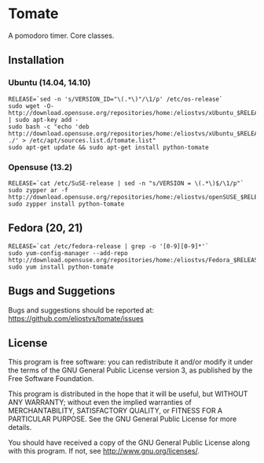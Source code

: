 Tomate
======

A pomodoro timer. Core classes.

Installation
------------

### Ubuntu (14.04, 14.10)

```
RELEASE=`sed -n 's/VERSION_ID="\(.*\)"/\1/p' /etc/os-release`
sudo wget -O- http://download.opensuse.org/repositories/home:/eliostvs/xUbuntu_$RELEASE/Release.key | sudo apt-key add -
sudo bash -c "echo 'deb http://download.opensuse.org/repositories/home:/eliostvs/xUbuntu_$RELEASE/ ./' > /etc/apt/sources.list.d/tomate.list"
sudo apt-get update && sudo apt-get install python-tomate
```

### Opensuse (13.2)

```
RELEASE=`cat /etc/SuSE-release | sed -n "s/VERSION = \(.*\)$/\1/p"`
sudo zypper ar -f http://download.opensuse.org/repositories/home:/eliostvs/openSUSE_$RELEASE/home:eliostvs.repo
sudo zypper install python-tomate
```

## Fedora (20, 21)

```
RELEASE=`cat /etc/fedora-release | grep -o '[0-9][0-9]*'`
sudo yum-config-manager --add-repo http://download.opensuse.org/repositories/home:/eliostvs/Fedora_$RELEASE/home:eliostvs.repo
sudo yum install python-tomate
```

Bugs and Suggetions
-------------------

Bugs and suggestions should be reported at: https://github.com/eliostvs/tomate/issues

License
-------

This program is free software: you can redistribute it and/or modify it
under the terms of the GNU General Public License version 3, as published
by the Free Software Foundation.

This program is distributed in the hope that it will be useful, but
WITHOUT ANY WARRANTY; without even the implied warranties of
MERCHANTABILITY, SATISFACTORY QUALITY, or FITNESS FOR A PARTICULAR
PURPOSE.  See the GNU General Public License for more details.

You should have received a copy of the GNU General Public License along
with this program.  If not, see <http://www.gnu.org/licenses/>.
